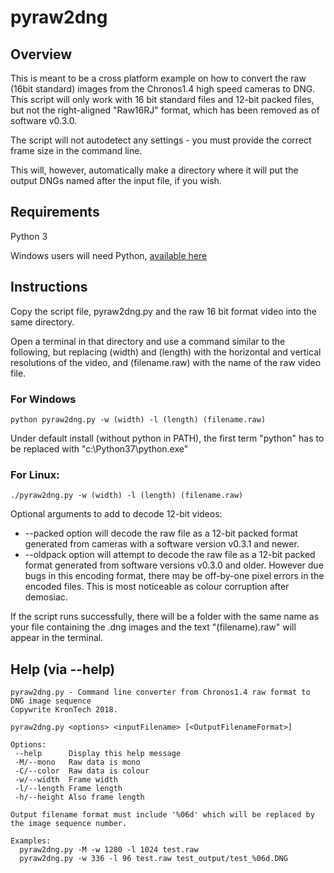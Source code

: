 pyraw2dng
=========

Overview
--------

This is meant to be a cross platform example on how to convert the raw (16bit standard) images from the Chronos1.4 high speed cameras to DNG.  This script will only work with 16 bit standard files and 12-bit packed files, but not the right-aligned "Raw16RJ" format, which has been removed as of software v0.3.0.

The script will not autodetect any settings - you must provide the correct frame size in the command line.

This will, however, automatically make a directory where it will put the output DNGs named after the input file, if you wish.

Requirements
------------

Python 3

Windows users will need Python, [available here](https://www.python.org/downloads/windows/)

Instructions
------------

Copy the script file, pyraw2dng.py and the raw 16 bit format video into the same directory.

Open a terminal in that directory and use a command similar to the following, but replacing (width) and (length) with the horizontal and vertical resolutions of the video, and (filename.raw) with the name of the raw video file.

### For Windows

    python pyraw2dng.py -w (width) -l (length) (filename.raw)
  
Under default install (without python in PATH), the first term "python" has to be replaced with "c:\Python37\python.exe"

### For Linux:

    ./pyraw2dng.py -w (width) -l (length) (filename.raw)

Optional arguments to add to decode 12-bit videos:

  * --packed option will decode the raw file as a 12-bit packed format generated from cameras with a software version v0.3.1 and newer.
  * --oldpack option will attempt to decode the raw file as a 12-bit packed format generated from software versions v0.3.0 and older. However due bugs in this encoding format, there may be off-by-one pixel errors in the encoded files. This is most noticeable as colour corruption after demosiac.

If the script runs successfully, there will be a folder with the same name as your file containing the .dng images and the text "(filename).raw" will appear in the terminal.

Help (via --help)
-----------------

```
pyraw2dng.py - Command line converter from Chronos1.4 raw format to DNG image sequence
Copywrite KronTech 2018.

pyraw2dng.py <options> <inputFilename> [<OutputFilenameFormat>]

Options:
 --help      Display this help message
 -M/--mono   Raw data is mono
 -C/--color  Raw data is colour
 -w/--width  Frame width
 -l/--length Frame length
 -h/--height Also frame length
   
Output filename format must include '%06d' which will be replaced by the image sequence number.

Examples:
  pyraw2dng.py -M -w 1280 -l 1024 test.raw
  pyraw2dng.py -w 336 -l 96 test.raw test_output/test_%06d.DNG
```
